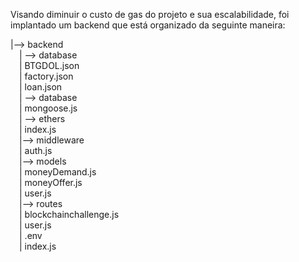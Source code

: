Visando diminuir o custo de gas do projeto e sua escalabilidade, foi implantado um backend que está organizado da seguinte maneira:

|--> backend<br>
  &emsp;| --> database <br>
    &emsp;| BTGDOL.json<br>
    &emsp;| factory.json<br>
    &emsp;| loan.json<br>
  &emsp;| --> database <br>
    &emsp;| mongoose.js<br>
  &emsp;| --> ethers <br>
    &emsp;| index.js<br>
  &emsp;|--> middleware<br>
    &emsp;| auth.js<br>
  &emsp;|--> models<br>
    &emsp;| moneyDemand.js<br>
    &emsp;| moneyOffer.js<br>
    &emsp;| user.js<br>
  &emsp;|--> routes<br>
    &emsp;| blockchainchallenge.js<br>
    &emsp;| user.js<br>
  &emsp;| .env <br>
  &emsp;| index.js <br>
